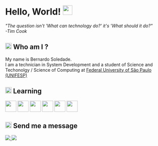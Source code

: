 <!DOCTYPE html>
<html lang="en">
<head> 
</head>
<body>

<h1>
  Hello, World!  
  <img src="https://media.tenor.com/0ksFSWOphnoAAAAj/wave-emoji.gif" width="30">
</h1>

<text>
<i>"The question isn't 'What can technology do?' it's 'What should it do?" </i><br>
<i>-Tim Cook</i>
</text>

<div>
  <h2>
    <img src="https://em-content.zobj.net/source/apple/419/technologist_1f9d1-200d-1f4bb.png" widht="20" height="20">
    Who am I ?
  </h2>

  <text>
   My name is Bernardo Soledade. <br>
   I am a technician in System Development and a student of Science and Techonolgy / Science of Computing at <a href="https://www.unifesp.br/campus/sjc/">Federal University of São Paulo (UNIFESP) </a>
  </text>
</div>

<div>
<h2>
  <img src="https://em-content.zobj.net/source/apple/419/open-book_1f4d6.png" widht="20" height="20">
  Learning
</h2>
  <img src="https://upload.wikimedia.org/wikipedia/commons/thumb/9/99/Unofficial_JavaScript_logo_2.svg/512px-Unofficial_JavaScript_logo_2.svg.png?20141107110902" widht="35" height="35">
  <img src="https://upload.wikimedia.org/wikipedia/commons/thumb/0/0e/Antu_mysql-workbench.svg/640px-Antu_mysql-workbench.svg.png" widht="35" height="35">
  <img src="https://upload.wikimedia.org/wikipedia/commons/1/18/C_Programming_Language.svg" widht="35" height="35">
  <img src="https://upload.wikimedia.org/wikipedia/commons/thumb/1/1f/Python_logo_01.svg/600px-Python_logo_01.svg.png?20210503135843" widht="35" height="35">
  <img src="https://upload.wikimedia.org/wikipedia/commons/thumb/5/5f/Html-1.svg/640px-Html-1.svg.png" widht="35" height="35">
  <img src="https://imgs.search.brave.com/YA-qxAtZqxR43TIzdJyCSWULOsn-Mbzf7iCGXk8VSYU/rs:fit:860:0:0:0/g:ce/aHR0cHM6Ly9sb2dv/c3BuZy5vcmcvZG93/bmxvYWQvY3NzLTMv/bG9nby1jc3MtMy0x/MDI0LnBuZw" widht="35" height=35">
  
</div>

<div>
<h2>
  <img src="https://em-content.zobj.net/source/apple/419/incoming-envelope_1f4e8.png" widht="20" height="20">
  Send me a  message
</h2>
</div>


<div>

<a href="https://www.linkedin.com/in/bernardosoledade/" target="_blank"> <img src="https://img.shields.io/badge/LinkedIn-0077B5?style=for-the-badge&logo=linkedin&logoColor=white" target="_blank"> </a>
<a href="mailto:be.soledade@outlook.com" target="_blank"> <img src="https://img.shields.io/badge/Microsoft_Outlook-0078D4?style=for-the-badge&logo=microsoft-outlook&logoColor=white" target="_blank"> </a>
  
</div>
</body>
</html>
